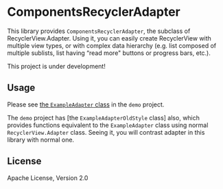 ComponentsRecyclerAdapter
==============================

This library provides `ComponentsRecyclerAdapter`, the subclass of RecyclerView.Adapter.
Using it, you can easily create RecyclerView with multiple view types, or with complex data hierarchy
(e.g. list composed of multiple sublists, list having “read more" buttons or progress bars, etc.).

This project is under development!

## Usage

Please see [the `ExampleAdapter` class](./demo/src/main/java/info/vividcode/android/app/example/cra/ExampleAdapter.java)
in the `demo` project.

The `demo` project has [the `ExampleAdapterOldStyle` class] also, which provides functions equivalent
to the `ExampleAdapter` class using normal `RecyclerView.Adapter` class.
Seeing it, you will contrast adapter in this library with normal one.

## License

Apache License, Version 2.0
